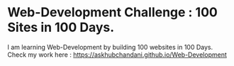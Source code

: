 # Web-Development Challenge : 100 Sites in 100 Days.
I am learning Web-Development by building 100 websites in 100 Days.
Check my work here : https://askhubchandani.github.io/Web-Development
